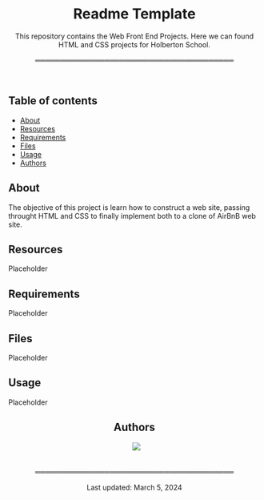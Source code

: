<div align="center">
  
<h1> Readme Template </h1>

This repository contains the Web Front End Projects.
Here we can found HTML and CSS projects for Holberton School.

</div>

<div align="center">

════════════════════════════════════════

</div>

<br>

## Table of contents
* [About](#about)
* [Resources](#resources)
* [Requirements](#requirements)
* [Files](#files)
* [Usage](#usage)
* [Authors](#authors)

## About
The objective of this project is learn how to construct a web site, passing throught HTML and CSS to finally implement both to a clone of AirBnB web site.

## Resources
Placeholder

## Requirements
Placeholder

## Files
Placeholder

## Usage
Placeholder

<div align="center">

## Authors
  
&ensp;[<img src="https://img.shields.io/badge/Nitsu47-%23121011.svg?style=for-the-badge&logo=github&logoColor=white">](https://github.com/Nitsu47)

<br>
════════════════════════════════════════
<br>

Last updated: March 5, 2024

</div>
